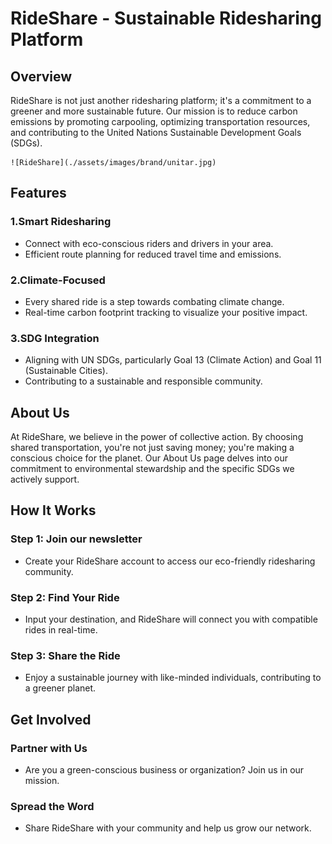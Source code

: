 # RideShare - Sustainable Ridesharing Platform

## Overview
RideShare is not just another ridesharing platform; it's a commitment to a greener and more sustainable future. Our mission is to reduce carbon emissions by promoting carpooling, optimizing transportation resources, and contributing to the United Nations Sustainable Development Goals (SDGs).

	![RideShare](./assets/images/brand/unitar.jpg)
## Features

### 1.**Smart Ridesharing**
   - Connect with eco-conscious riders and drivers in your area.
   - Efficient route planning for reduced travel time and emissions.

### 2.**Climate-Focused**
   - Every shared ride is a step towards combating climate change.
   - Real-time carbon footprint tracking to visualize your positive impact.

### 3.**SDG Integration**
   - Aligning with UN SDGs, particularly Goal 13 (Climate Action) and Goal 11 (Sustainable Cities).
   - Contributing to a sustainable and responsible community.

## About Us

At RideShare, we believe in the power of collective action. By choosing shared transportation, you're not just saving money; you're making a conscious choice for the planet. Our About Us page delves into our commitment to environmental stewardship and the specific SDGs we actively support.

## How It Works

### Step 1: Join our newsletter
   - Create your RideShare account to access our eco-friendly ridesharing community.

### Step 2: Find Your Ride
   - Input your destination, and RideShare will connect you with compatible rides in real-time.

### Step 3: Share the Ride
   - Enjoy a sustainable journey with like-minded individuals, contributing to a greener planet.

## Get Involved

### Partner with Us
   - Are you a green-conscious business or organization? Join us in our mission.

### Spread the Word
   - Share RideShare with your community and help us grow our network.